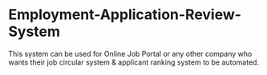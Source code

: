 # Employment-Application-Review-System
This system can be used for Online Job Portal or any other company who wants their job circular system &amp; applicant ranking system to be automated. 
